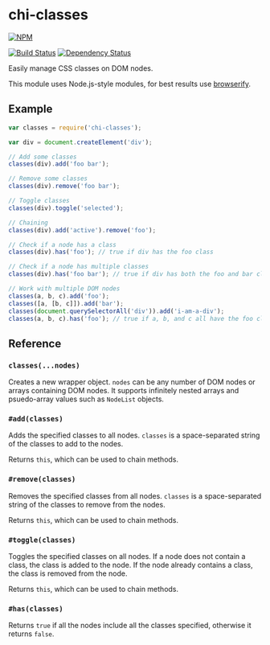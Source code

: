 # chi-classes

[![NPM](https://nodei.co/npm/chi-classes.png?compact=true)](https://nodei.co/npm/chi-classes/)

[![Build Status](https://drone.io/github.com/conradz/chi-classes/status.png)](https://drone.io/github.com/conradz/chi-classes/latest)
[![Dependency Status](https://gemnasium.com/conradz/chi-classes.png)](https://gemnasium.com/conradz/chi-classes)

Easily manage CSS classes on DOM nodes.

This module uses Node.js-style modules, for best results use
[browserify](https://github.com/substack/node-browserify).


## Example

```js
var classes = require('chi-classes');

var div = document.createElement('div');

// Add some classes
classes(div).add('foo bar');

// Remove some classes
classes(div).remove('foo bar');

// Toggle classes
classes(div).toggle('selected');

// Chaining
classes(div).add('active').remove('foo');

// Check if a node has a class
classes(div).has('foo'); // true if div has the foo class

// Check if a node has multiple classes
classes(div).has('foo bar'); // true if div has both the foo and bar classes

// Work with multiple DOM nodes
classes(a, b, c).add('foo');
classes([a, [b, c]]).add('bar');
classes(document.querySelectorAll('div')).add('i-am-a-div');
classes(a, b, c).has('foo'); // true if a, b, and c all have the foo class
```


## Reference

### `classes(...nodes)`

Creates a new wrapper object. `nodes` can be any number of DOM nodes or arrays
containing DOM nodes. It supports infinitely nested arrays and psuedo-array
values such as `NodeList` objects.

### `#add(classes)`

Adds the specified classes to all nodes. `classes` is a space-separated string
of the classes to add to the nodes.

Returns `this`, which can be used to chain methods.

### `#remove(classes)`

Removes the specified classes from all nodes. `classes` is a space-separated
string of the classes to remove from the nodes.

Returns `this`, which can be used to chain methods.

### `#toggle(classes)`

Toggles the specified classes on all nodes. If a node does not contain a class,
the class is added to the node. If the node already contains a class, the class
is removed from the node.

Returns `this`, which can be used to chain methods.

### `#has(classes)`

Returns `true` if all the nodes include all the classes specified, otherwise it
returns `false`.
